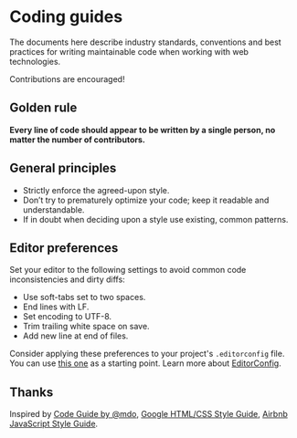 # Coding guides #

The documents here describe industry standards, conventions and best practices for writing maintainable code when working with web technologies.

Contributions are encouraged!


## Golden rule ##

**Every line of code should appear to be written by a single person, no matter the number of contributors.**


## General principles ##

+ Strictly enforce the agreed-upon style.
+ Don’t try to prematurely optimize your code; keep it readable and understandable.
+ If in doubt when deciding upon a style use existing, common patterns.


## Editor preferences ##

Set your editor to the following settings to avoid common code inconsistencies and dirty diffs:

+ Use soft-tabs set to two spaces.
+ End lines with LF.
+ Set encoding to UTF-8.
+ Trim trailing white space on save.
+ Add new line at end of files.

Consider applying these preferences to your project's `.editorconfig` file. You can use [this one](.editorconfig) as a starting point. Learn more about [EditorConfig].

## Thanks ##

Inspired by
[Code Guide by @mdo](https://github.com/mdo/code-guide),
[Google HTML/CSS Style Guide](https://google-styleguide.googlecode.com/svn/trunk/htmlcssguide.xml),
[Airbnb JavaScript Style Guide](https://github.com/airbnb/javascript).


[EditorConfig]: http://editorconfig.org/
